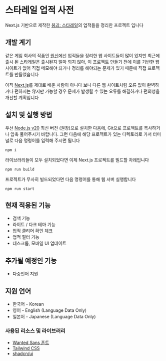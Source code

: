 # 스타레일 업적 사전
Next.js 기반으로 제작한 [붕괴: 스타레일](https://hsr.hoyoverse.com)의 업적들을 정리한 프로젝트 입니다

## 개발 계기
같은 게임 회사의 작품인 [원신](https://genshin.hoyoverse.com)에선 업적들을 정리한 웹 사이트들이 많이 있지만 최근에 출시 된 스타레일은 출시된지 얼마 되지 않아, 이 프로젝트 만들기 전에 이를 기반한 웹 사이트가 없어 직접 메모해야 되거나 정리를 해야되는 문제가 있기 때문에 직접 프로젝트를 만들었습니다

아직 [Next.js](https://nextjs.org)를 제대로 배운 사람이 아니다 보니 다른 웹 사이트처럼 오류 없이 완벽하거나 편하지는 않지만 가능할 경우 문제가 발생될 수 있는 오류를 해결하거나 편의성을 개선할 계획입니다

## 설치 및 실행 방법
우선 [Node.js  v20](https://nodejs.org) 최신 버전 (권장)으로 설치한 다음에, Git으로 프로젝트를 복사하거나 압축 풀어주시기 바랍니다. 그런 다음에 해당 프로젝트가 있는 디렉토리로 가서 터미널로 다음 명령어를 입력해 주시면 됩니다

```
npm i
```

라이브러리들이 모두 설치되었다면 이제 Next.js 프로젝트를 빌드할 차례입니다

```
npm run build
```

프로젝트가 무사히 빌드되었다면 다음 명령어를 통해 웹 서버 실행합니다

```
npm run start
```

## 현재 적용된 기능
* 검색 기능
* 라이트 / 다크 테마 기능
* 업적 클리어 확인 체크
* 업적 필터 기능
* 데스크톱, 모바일 UI 업데이트

## 추가될 예정인 기능
* 다중언어 지원

## 지원 언어
* 한국어 - Korean
* 영어 - English (Language Data Only)
* 일본어 - Japanese (Language Data Only)

### 사용된 리소스 및 라이브러리
* [Wanted Sans 폰트](https://github.com/wanteddev/wanted-sans)
* [Tailwind CSS](https://tailwindcss.com)
* [shadcn/ui](https://ui.shadcn.com)